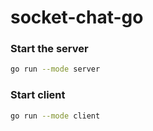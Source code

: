 # socket-chat-go

### Start the server
```bash
go run --mode server
```

### Start client
```bash
go run --mode client
```